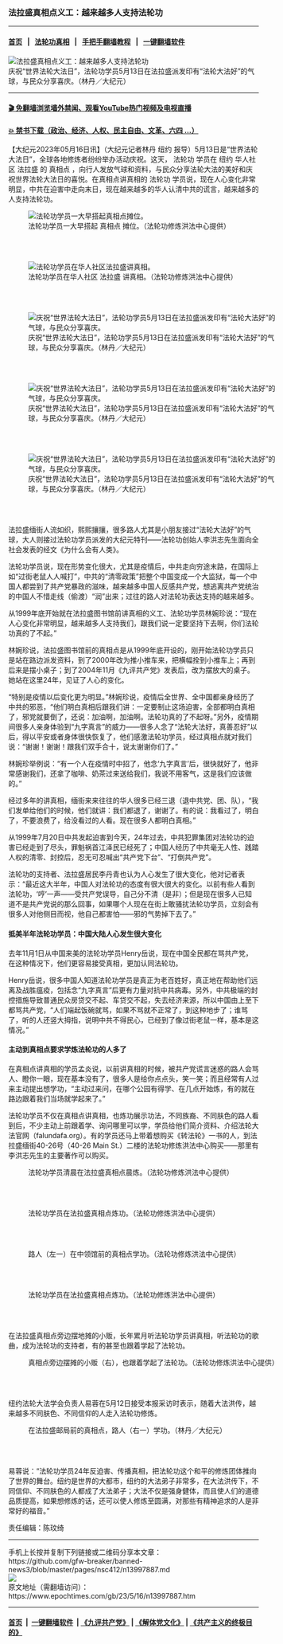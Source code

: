 ### 法拉盛真相点义工：越来越多人支持法轮功
------------------------

#### [首页](https://github.com/gfw-breaker/banned-news3/blob/master/README.md) &nbsp;&nbsp;|&nbsp;&nbsp; [法轮功真相](https://github.com/begood0513/basic/blob/master/README.md)  &nbsp;&nbsp;|&nbsp;&nbsp; [手把手翻墙教程](https://github.com/gfw-breaker/guides/wiki)  &nbsp;&nbsp;|&nbsp;&nbsp; [一键翻墙软件](https://github.com/gfw-breaker/nogfw/blob/master/README.md)  



<div><img alt="法拉盛真相点义工：越来越多人支持法轮功" class="attachment-djy_600_400 size-djy_600_400 wp-post-image" src="https://i.epochtimes.com/assets/uploads/2023/05/id13997893-166108-600x400.jpg"/>
<div class="caption">
 庆祝“世界法轮大法日”，法轮功学员5月13日在法拉盛派发印有“法轮大法好”的气球，与民众分享喜庆。（林丹／大纪元）
</div></div><hr/>

#### [ 🎬  免翻墙浏览墙外禁闻、观看YouTube热门视频及电视直播](https://github.com/gfw-breaker/HelloWorld)

#### [ 💥  禁书下载（政治、经济、人权、民主自由、文革、六四 ...）](https://github.com/gfw-breaker/books/blob/master/README.md)

<div><p>
 【大纪元2023年05月16日讯】（大纪元记者林丹
 <ok href="https://www.epochtimes.com/gb/tag/%E7%BA%BD%E7%BA%A6.html">
  纽约
 </ok>
 报导）5月13日是“世界法轮大法日”，全球各地修炼者纷纷举办活动庆祝。这天，
 <ok href="https://www.epochtimes.com/gb/tag/%E6%B3%95%E8%BD%AE%E5%8A%9F.html">
  法轮功
 </ok>
 学员在
 <ok href="https://www.epochtimes.com/gb/tag/%E7%BA%BD%E7%BA%A6.html">
  纽约
 </ok>
 华人社区
 <ok href="https://www.epochtimes.com/gb/tag/%E6%B3%95%E6%8B%89%E7%9B%9B.html">
  法拉盛
 </ok>
 的
 <ok href="https://www.epochtimes.com/gb/tag/%E7%9C%9F%E7%9B%B8%E7%82%B9.html">
  真相点
 </ok>
 ，向行人发放气球和资料，与民众分享法轮大法的美好和庆祝世界法轮大法日的喜悦。在真相点讲真相的
 <ok href="https://www.epochtimes.com/gb/tag/%E6%B3%95%E8%BD%AE%E5%8A%9F.html">
  法轮功
 </ok>
 学员说，现在人心变化非常明显，中共在迫害中走向末日，现在越来越多的华人认清中共的谎言，越来越多的人支持法轮功。
</p>
<figure aria-describedby="caption-13997896" class="wp-caption aligncenter" id="13997896" style="width: 500px">
 <ok href=" https://i.epochtimes.com/assets/uploads/2023/05/id13997896-166111-450x338.jpg" rel="noreferrer noopener" target="_blank">
  <img alt="法轮功学员一大早搭起真相点摊位。" src="https://i.epochtimes.com/assets/uploads/2023/05/id13997896-166111-450x338.jpg"/>
 </ok>
 <br/><figcaption class="wp-caption-text" id="caption-13997896">
  法轮功学员一大早搭起
  <ok href="https://www.epochtimes.com/gb/tag/%E7%9C%9F%E7%9B%B8%E7%82%B9.html">
   真相点
  </ok>
  摊位。（法轮功修炼洪法中心提供）
 </figcaption><br/>
</figure><br/>
<figure aria-describedby="caption-13997895" class="wp-caption aligncenter" id="13997895" style="width: 500px">
 <ok href=" https://i.epochtimes.com/assets/uploads/2023/05/id13997895-166110-450x338.jpg" rel="noreferrer noopener" target="_blank">
  <img alt="法轮功学员在华人社区法拉盛讲真相。" src="https://i.epochtimes.com/assets/uploads/2023/05/id13997895-166110-450x338.jpg"/>
 </ok>
 <br/><figcaption class="wp-caption-text" id="caption-13997895">
  法轮功学员在华人社区
  <ok href="https://www.epochtimes.com/gb/tag/%E6%B3%95%E6%8B%89%E7%9B%9B.html">
   法拉盛
  </ok>
  讲真相。（法轮功修炼洪法中心提供）
 </figcaption><br/>
</figure><br/>
<figure aria-describedby="caption-13997892" class="wp-caption aligncenter" id="13997892" style="width: 500px">
 <ok href=" https://i.epochtimes.com/assets/uploads/2023/05/id13997892-166107-450x338.jpg" rel="noreferrer noopener" target="_blank">
  <img alt="庆祝“世界法轮大法日”，法轮功学员5月13日在法拉盛派发印有“法轮大法好”的气球，与民众分享喜庆。" src="https://i.epochtimes.com/assets/uploads/2023/05/id13997892-166107-450x338.jpg"/>
 </ok>
 <br/><figcaption class="wp-caption-text" id="caption-13997892">
  庆祝“世界法轮大法日”，法轮功学员5月13日在法拉盛派发印有“法轮大法好”的气球，与民众分享喜庆。（林丹／大纪元）
 </figcaption><br/>
</figure><br/>
<figure aria-describedby="caption-13997891" class="wp-caption aligncenter" id="13997891" style="width: 500px">
 <ok href=" https://i.epochtimes.com/assets/uploads/2023/05/id13997891-166106-450x338.jpg" rel="noreferrer noopener" target="_blank">
  <img alt="庆祝“世界法轮大法日”，法轮功学员5月13日在法拉盛派发印有“法轮大法好”的气球，与民众分享喜庆。" src="https://i.epochtimes.com/assets/uploads/2023/05/id13997891-166106-450x338.jpg"/>
 </ok>
 <br/><figcaption class="wp-caption-text" id="caption-13997891">
  庆祝“世界法轮大法日”，法轮功学员5月13日在法拉盛派发印有“法轮大法好”的气球，与民众分享喜庆。（林丹／大纪元）
 </figcaption><br/>
</figure><br/>
<figure aria-describedby="caption-13997890" class="wp-caption aligncenter" id="13997890" style="width: 500px">
 <ok href=" https://i.epochtimes.com/assets/uploads/2023/05/id13997890-166105-450x338.jpg" rel="noreferrer noopener" target="_blank">
  <img alt="庆祝“世界法轮大法日”，法轮功学员5月13日在法拉盛派发印有“法轮大法好”的气球，与民众分享喜庆。" src="https://i.epochtimes.com/assets/uploads/2023/05/id13997890-166105-450x338.jpg"/>
 </ok>
 <br/><figcaption class="wp-caption-text" id="caption-13997890">
  庆祝“世界法轮大法日”，法轮功学员5月13日在法拉盛派发印有“法轮大法好”的气球，与民众分享喜庆。（林丹／大纪元）
 </figcaption><br/>
</figure><br/>
<p>
 法拉盛缅街人流如织，熙熙攘攘，很多路人尤其是小朋友接过“法轮大法好”的气球，大人则接过法轮功学员派发的大纪元特刊——法轮功创始人李洪志先生面向全社会发表的经文《为什么会有人类》。
</p>
<p>
 法轮功学员说，现在形势变化很大，尤其是疫情后，中共走向穷途末路，在国际上如“过街老鼠人人喊打”，中共的“清零政策”把整个中国变成一个大监狱，每一个中国人都尝到了共产党暴政的滋味，越来越多中国人反感共产党，想逃离共产党统治的中国人不惜走线（偷渡）“润”出来；过往的路人对法轮功表达支持的越来越多。
</p>
<p>
 从1999年底开始就在法拉盛图书馆前讲真相的义工、法轮功学员林婉珍说：“现在人心变化非常明显，越来越多人支持我们，跟我们说一定要坚持下去啊，你们法轮功真的了不起。”
</p>
<p>
 林婉珍说，法拉盛图书馆前的真相点是从1999年底开设的，刚开始法轮功学员只是站在路边派发资料，到了2000年改为推小推车来，把横幅拴到小推车上；再到后来是摆小桌子；到了2004年11月《九评共产党》发表后，改为摆放大的桌子。她站在这里24年，见证了人心的变化。
</p>
<p>
 “特别是疫情以后变化更为明显。”林婉珍说，疫情后全世界、全中国都亲身经历了中共的邪恶，“他们明白真相后跟我们讲：一定要制止这场迫害，全部都明白真相了，邪党就要倒了，还说：加油啊，加油啊。法轮功真的了不起呀。”另外，疫情期间很多人亲身体验到“九字真言”的威力——很多人念了“法轮大法好，真善忍好”以后，得以平安或者身体很快恢复了，他们感激法轮功学员，经过真相点就对我们说：“谢谢！谢谢！跟我们双手合十，说太谢谢你们了。”
</p>
<p>
 林婉珍举例说：“有一个人在疫情时中招了，他念‘九字真言’后，很快就好了，他非常感谢我们，还拿了咖啡、奶茶过来送给我们，我说不用客气，这是我们应该做的。”
</p>
<p>
 经过多年的讲真相，缅街来来往往的华人很多已经三退（退中共党、团、队），“我们发单给他们的时候，他们就讲：我们都退了，谢谢了。有的说：我看过了，明白了，不要浪费了，给没看过的人看。现在很多人都明白真相。”
</p>
<p>
 从1999年7月20日中共发起迫害到今天，24年过去，中共犯罪集团对法轮功的迫害已经走到了尽头，罪魁祸首江泽民已经死了；中国人经历了中共毫无人性、践踏人权的清零、封控后，忍无可忍喊出“共产党下台”、“打倒共产党”。
</p>
<p>
 法轮功的支持者、法拉盛居民李丹青也认为人心发生了很大变化，他对记者表示：“最近这大半年，中国人对法轮功的态度有很大很大的变化。以前有些人看到法轮功，‘哼’一声——受共产党误导，自己分不清（是非）；但是现在很多人已知道不是共产党说的那么回事，如果哪个人现在在街上敢骚扰法轮功学员，立刻会有很多人对他侧目而视，他自己都害怕——邪的气势掉下去了。”
</p>
<h4>
 抵美半年法轮功学员：中国大陆人心发生很大变化
</h4>
<p>
 去年11月1日从中国来美的法轮功学员Henry岳说，现在中国全民都在骂共产党，在这种情况下，他们更容易接受真相，更加认同法轮功。
</p>
<p>
 Henry岳说，很多中国人知道法轮功学员是真正为老百姓好，真正地在帮助他们远离及战胜瘟疫，包括念“九字真言”后更有力量对抗中共病毒。另外，中共极端的封控措施导致普通民众房贷交不起、车贷交不起，失去经济来源，所以中国由上至下都骂共产党，“人们端起饭碗就骂，如果不骂就不正常了，到这种地步了；谁骂了，听的人还竖大拇指，说明中共不得民心，已经到了像过街老鼠一样，基本是这情况。”
</p>
<h4>
 主动到真相点要求学炼法轮功的人多了
</h4>
<p>
 在真相点讲真相的学员孟炎说，以前讲真相的时候，被共产党谎言迷惑的路人会骂人、瞪你一眼，现在基本没有了，很多人是给你点点头，笑一笑；而且经常有人过来主动提出想学功，“主动过来问，在哪个公园有得学、在几点开始炼，有的就在路边跟着我们当场就学起来了。”
</p>
<p>
 法轮功学员不仅在真相点讲真相，也炼功展示功法，不同族裔、不同肤色的路人看到后，不少主动上前跟着学、询问哪里可以学，学员给他们简介资料、介绍法轮大法官网（falundafa.org）。有的学员还马上带着想购买《转法轮》一书的人，到法拉盛缅街40-26号（40-26 Main St.）二楼的法轮功修炼洪法中心购买——那里有李洪志先生的主要著作可以购买。
</p>
<figure aria-describedby="caption-attachment-13997898" class="wp-caption aligncenter" id="attachment_13997898" style="width: 600px">
 <ok href="https://i.epochtimes.com/assets/uploads/2023/05/id13997898-166113.jpg" target="_blank">
  <img alt="" class="size-large wp-image-13997898" src="https://i.epochtimes.com/assets/uploads/2023/05/id13997898-166113-600x450.jpg"/>
 </ok>
 <br/><figcaption class="wp-caption-text" id="caption-attachment-13997898">
  法轮功学员清晨在法拉盛真相点晨炼。（法轮功修炼洪法中心提供）
 </figcaption><br/>
</figure><br/>
<figure aria-describedby="caption-attachment-13997897" class="wp-caption aligncenter" id="attachment_13997897" style="width: 600px">
 <ok href="https://i.epochtimes.com/assets/uploads/2023/05/id13997897-166112.jpg" target="_blank">
  <img alt="" class="size-large wp-image-13997897" src="https://i.epochtimes.com/assets/uploads/2023/05/id13997897-166112-600x450.jpg"/>
 </ok>
 <br/><figcaption class="wp-caption-text" id="caption-attachment-13997897">
  法轮功学员在法拉盛真相点炼功。（法轮功修炼洪法中心提供）
 </figcaption><br/>
</figure><br/>
<figure aria-describedby="caption-attachment-13997899" class="wp-caption aligncenter" id="attachment_13997899" style="width: 600px">
 <ok href="https://i.epochtimes.com/assets/uploads/2023/05/id13997899-166114.jpg" target="_blank">
  <img alt="" class="size-large wp-image-13997899" src="https://i.epochtimes.com/assets/uploads/2023/05/id13997899-166114-600x531.jpg"/>
 </ok>
 <br/><figcaption class="wp-caption-text" id="caption-attachment-13997899">
  路人（左一）在中领馆前的真相点学功。（法轮功修炼洪法中心提供）
 </figcaption><br/>
</figure><br/>
<figure aria-describedby="caption-attachment-13997894" class="wp-caption aligncenter" id="attachment_13997894" style="width: 600px">
 <ok href="https://i.epochtimes.com/assets/uploads/2023/05/id13997894-166109.jpeg" target="_blank">
  <img alt="" class="size-large wp-image-13997894" src="https://i.epochtimes.com/assets/uploads/2023/05/id13997894-166109-600x450.jpeg"/>
 </ok>
 <br/><figcaption class="wp-caption-text" id="caption-attachment-13997894">
  法轮功学员在法拉盛真相点炼功。（法轮功修炼洪法中心提供）
 </figcaption><br/>
</figure><br/>
<p>
 在法拉盛真相点旁边摆地摊的小贩，长年累月听法轮功学员讲真相，听法轮功的歌曲，成为法轮功的支持者，有的甚至也跟着学起了法轮功。
</p>
<figure aria-describedby="caption-attachment-13997888" class="wp-caption aligncenter" id="attachment_13997888" style="width: 600px">
 <ok href="https://i.epochtimes.com/assets/uploads/2023/05/id13997888-166115.jpg" target="_blank">
  <img alt="" class="size-large wp-image-13997888" src="https://i.epochtimes.com/assets/uploads/2023/05/id13997888-166115-600x338.jpg"/>
 </ok>
 <br/><figcaption class="wp-caption-text" id="caption-attachment-13997888">
  真相点旁边摆摊的小贩（右），也跟着学起了法轮功。（法轮功修炼洪法中心提供）
 </figcaption><br/>
</figure><br/>
<p>
 纽约法轮大法学会负责人易蓉在5月12日接受本报采访时表示，随着大法洪传，越来越多不同肤色、不同信仰的人走入法轮功修炼。
</p>
<figure aria-describedby="caption-attachment-13997889" class="wp-caption aligncenter" id="attachment_13997889" style="width: 600px">
 <ok href="https://i.epochtimes.com/assets/uploads/2023/05/id13997889-166104.jpg" target="_blank">
  <img alt="" class="size-large wp-image-13997889" src="https://i.epochtimes.com/assets/uploads/2023/05/id13997889-166104-600x336.jpg"/>
 </ok>
 <br/><figcaption class="wp-caption-text" id="caption-attachment-13997889">
  在法拉盛邮局前的真相点，路人（右一）学功。（林丹／大纪元）
 </figcaption><br/>
</figure><br/>
<p>
 易蓉说：“法轮功学员24年反迫害、传播真相，把法轮功这个和平的修炼团体推向了世界的舞台。纽约是世界的大都市，纽约的大法弟子非常多，在大法洪传下，不同信仰、不同肤色的人都成了大法弟子；大法不仅是强身健体，而且使人们的道德品质提高，如果想修炼的话，还可以使人修炼至圆满，对那些有精神追求的人是非常好的福音。”
</p>
<p>
 责任编辑：陈玟绮
</p>
</div>
<hr/>
手机上长按并复制下列链接或二维码分享本文章：<br/>
https://github.com/gfw-breaker/banned-news3/blob/master/pages/nsc412/n13997887.md <br/>
<a href='https://github.com/gfw-breaker/banned-news3/blob/master/pages/nsc412/n13997887.md'><img src='https://github.com/gfw-breaker/banned-news3/blob/master/pages/nsc412/n13997887.md.png'/></a> <br/>
原文地址（需翻墙访问）：https://www.epochtimes.com/gb/23/5/16/n13997887.htm


------------------------
#### [首页](https://github.com/gfw-breaker/banned-news3/blob/master/README.md) &nbsp;|&nbsp; [一键翻墙软件](https://github.com/gfw-breaker/nogfw/blob/master/README.md) &nbsp;| [《九评共产党》](https://github.com/gfw-breaker/9ping.md/blob/master/README.md#九评之一评共产党是什么) | [《解体党文化》](https://github.com/gfw-breaker/jtdwh.md/blob/master/README.md) | [《共产主义的终极目的》](https://github.com/gfw-breaker/gczydzjmd.md/blob/master/README.md)


<img src='http://gfw-breaker.win/banned-news3/pages/nsc412/n13997887.md' width='0px' height='0px'/>